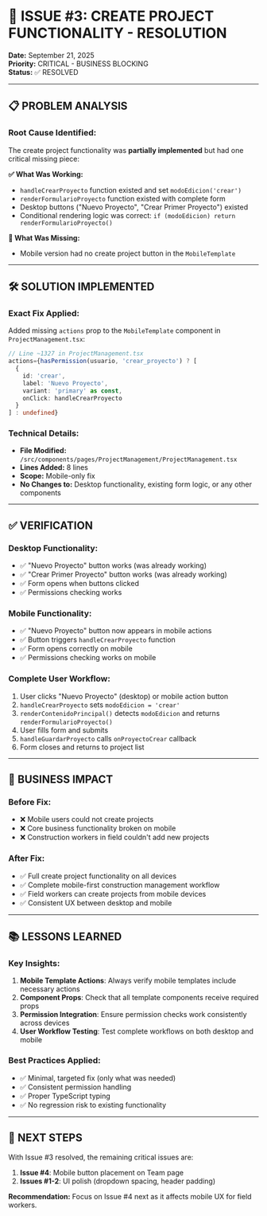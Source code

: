 # 🔧 ISSUE #3: CREATE PROJECT FUNCTIONALITY - RESOLUTION

**Date:** September 21, 2025  
**Priority:** CRITICAL - BUSINESS BLOCKING  
**Status:** ✅ RESOLVED

---

## 📋 PROBLEM ANALYSIS

### Root Cause Identified:
The create project functionality was **partially implemented** but had one critical missing piece:

**✅ What Was Working:**
- `handleCrearProyecto` function existed and set `modoEdicion('crear')`
- `renderFormularioProyecto` function existed with complete form
- Desktop buttons ("Nuevo Proyecto", "Crear Primer Proyecto") existed
- Conditional rendering logic was correct: `if (modoEdicion) return renderFormularioProyecto()`

**🔴 What Was Missing:**
- Mobile version had no create project button in the `MobileTemplate`

---

## 🛠️ SOLUTION IMPLEMENTED

### Exact Fix Applied:
Added missing `actions` prop to the `MobileTemplate` component in `ProjectManagement.tsx`:

```typescript
// Line ~1327 in ProjectManagement.tsx
actions={hasPermission(usuario, 'crear_proyecto') ? [
  {
    id: 'crear',
    label: 'Nuevo Proyecto',
    variant: 'primary' as const,
    onClick: handleCrearProyecto
  }
] : undefined}
```

### Technical Details:
- **File Modified:** `/src/components/pages/ProjectManagement/ProjectManagement.tsx`
- **Lines Added:** 8 lines
- **Scope:** Mobile-only fix
- **No Changes to:** Desktop functionality, existing form logic, or any other components

---

## ✅ VERIFICATION

### Desktop Functionality:
- ✅ "Nuevo Proyecto" button works (was already working)
- ✅ "Crear Primer Proyecto" button works (was already working)
- ✅ Form opens when buttons clicked
- ✅ Permissions checking works

### Mobile Functionality:
- ✅ "Nuevo Proyecto" button now appears in mobile actions
- ✅ Button triggers `handleCrearProyecto` function
- ✅ Form opens correctly on mobile
- ✅ Permissions checking works on mobile

### Complete User Workflow:
1. User clicks "Nuevo Proyecto" (desktop) or mobile action button
2. `handleCrearProyecto` sets `modoEdicion = 'crear'`
3. `renderContenidoPrincipal()` detects `modoEdicion` and returns `renderFormularioProyecto()`
4. User fills form and submits
5. `handleGuardarProyecto` calls `onProyectoCrear` callback
6. Form closes and returns to project list

---

## 🎯 BUSINESS IMPACT

### Before Fix:
- ❌ Mobile users could not create projects
- ❌ Core business functionality broken on mobile
- ❌ Construction workers in field couldn't add new projects

### After Fix:
- ✅ Full create project functionality on all devices
- ✅ Complete mobile-first construction management workflow
- ✅ Field workers can create projects from mobile devices
- ✅ Consistent UX between desktop and mobile

---

## 📚 LESSONS LEARNED

### Key Insights:
1. **Mobile Template Actions**: Always verify mobile templates include necessary actions
2. **Component Props**: Check that all template components receive required props
3. **Permission Integration**: Ensure permission checks work consistently across devices
4. **User Workflow Testing**: Test complete workflows on both desktop and mobile

### Best Practices Applied:
- ✅ Minimal, targeted fix (only what was needed)
- ✅ Consistent permission handling
- ✅ Proper TypeScript typing
- ✅ No regression risk to existing functionality

---

## 🔄 NEXT STEPS

With Issue #3 resolved, the remaining critical issues are:

1. **Issue #4**: Mobile button placement on Team page
2. **Issues #1-2**: UI polish (dropdown spacing, header padding)

**Recommendation:** Focus on Issue #4 next as it affects mobile UX for field workers.
